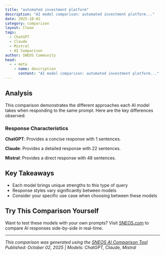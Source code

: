 ```yaml
---
title: "automated investment platform"
description: "AI model comparison: automated investment platform..."
date: 2025-10-02
category: comparison
layout: Clean
tags:
  - ChatGPT
  - Claude
  - Mistral
  - AI Comparison
author: SNEOS Community
head:
  - - meta
    - name: description
      content: "AI model comparison: automated investment platform..."
---
```


<ChatComparison
  title="automated investment platform"
  prompt="automated investment platform"
  :responses='{
    "ChatGPT": "An automated investment platform, sometimes referred to as a robo-advisor, is a financial technology service that uses algorithms to manage and optimize investment portfolios with minimal human intervention. These platforms typically offer services such as risk assessment, asset allocation, portfolio rebalancing, and tax optimization based on the user’s financial goals, risk tolerance, and investment horizon.\n\n### Key Features of Automated Investment Platforms:\n\n1. **Ease of Use:** Most platforms have user-friendly interfaces where users can easily assess their financial situation and set investment goals.\n\n2. **Risk Assessment:** Users usually complete a questionnaire to assess their risk tolerance, which helps the platform tailor a portfolio that suits their needs.\n\n3. **Diversification:** Automated investment platforms typically create diversified portfolios by investing in a range of asset classes (e.g., stocks, bonds, ETFs) to spread risk.\n\n4. **Automatic Rebalancing:** Many platforms automatically rebalance portfolios to maintain the desired asset allocation over time, responding to market fluctuations.\n\n5. **Low Fees:** Compared to traditional financial advisors, robo-advisors generally charge lower fees because they rely on automated processes.\n\n6. **Tax-Loss Harvesting:** Some platforms offer tax optimization features, such as tax-loss harvesting, to help maximize after-tax returns.\n\n7. **Accessibility:** Many automated investment platforms have low or no minimum investment requirements, making it easier for individuals to start investing.\n\n### Popular Automated Investment Platforms:\n\n1. **Betterment:** One of the original robo-advisors, focusing on goal-based investing and tax optimization.\n\n2. **Wealthfront:** Offers automated investing along with financial planning tools, tax-loss harvesting, and a range of investment options.\n\n3. **Acorns:** Designed for beginners, Acorns rounds up purchases to the nearest dollar and invests the spare change.\n\n4. **Robinhood:** While primarily known as a commission-free trading platform, Robinhood offers automated features through its cash management tools and recurring investment options.\n\n5. **M1 Finance:** Combines automated investing with customizable portfolios, where users can choose how to allocate their investments.\n\n6. **SoFi Invest:** Offers a range of financial services, including automated investing, stock trading, and cryptocurrency investing.\n\n### Considerations When Choosing an Automated Investment Platform:\n\n- **Fees:** Look for platforms with transparent fee structures; lower fees can significantly impact long-term returns.\n- **Features:** Assess what additional features are important to you, such as retirement planning, tax optimization, and access to financial advisors.\n- **Investment Options:** Ensure the platform offers investment options that align with your goals (e.g., ESG investments, specific asset classes).\n- **User Reviews and Reputation:** Research customer reviews and the platform&#39;s reputation in the financial industry.\n\nAutomated investment platforms can be a great option for individuals seeking a hands-off approach to investing while still benefitting from tailored portfolio management.",
    "Claude": "# Automated Investment Platforms: Complete Guide\n\n## What Are Automated Investment Platforms?\n\nAutomated investment platforms (also called robo-advisors) are digital services that provide algorithm-driven financial planning and investment management with minimal human supervision. They use technology to automatically build, monitor, and rebalance investment portfolios.\n\n## Popular Platforms\n\n### **Robo-Advisors**\n- **Betterment** - Goal-based investing, tax-loss harvesting\n- **Wealthfront** - Advanced tax optimization, direct indexing\n- **Schwab Intelligent Portfolios** - No advisory fees, ETF-focused\n- **Vanguard Digital Advisor** - Low-cost index fund approach\n- **SoFi Automated Investing** - No fees, additional financial services\n\n### **Hybrid Platforms**\n- **Personal Capital** (Empower) - Combines robo \u002B human advisors\n- **M1 Finance** - \u0022Pie\u0022 investing with automation features\n- **Fidelity Go** - Low minimums, human advisor access\n\n## Key Features\n\n### **Portfolio Management**\n- \u2705 Automatic rebalancing\n- \u2705 Diversified ETF portfolios\n- \u2705 Risk-based asset allocation\n- \u2705 Dollar-cost averaging\n\n### **Tax Optimization**\n- \u2705 Tax-loss harvesting\n- \u2705 Asset location optimization\n- \u2705 Tax-efficient fund selection\n\n### **Planning Tools**\n- \u2705 Goal-based investing\n- \u2705 Retirement planning\n- \u2705 Risk assessment questionnaires\n- \u2705 Performance tracking\n\n## Benefits\n\n| **Advantage** | **Description** |\n|---------------|-----------------|\n| **Low Costs** | Typically 0.25-0.50% annual fees vs 1%\u002B for traditional advisors |\n| **Accessibility** | Low minimums ($0-$500) vs $100K\u002B for human advisors |\n| **Convenience** | 24/7 access, automated management |\n| **Emotion-Free** | Removes behavioral biases from investment decisions |\n| **Tax Efficiency** | Automated tax-loss harvesting |\n\n## Considerations\n\n### **Limitations**\n- Limited customization options\n- Basic financial planning (compared to comprehensive advisors)\n- May not handle complex financial situations\n- Algorithm-dependent (no human intuition)\n\n### **Best For**\n- \u2705 Beginning investors\n- \u2705 Busy professionals\n- \u2705 Cost-conscious investors\n- \u2705 Long-term, passive investors\n- \u2705 Simple financial situations\n\n### **May Not Be Ideal For**\n- \u274C Complex tax situations\n- \u274C Need for extensive financial planning\n- \u274C Desire for individual stock picking\n- \u274C Frequent trading preferences\n- \u274C Unique investment requirements\n\n## How to Choose\n\n### **Key Factors**\n1. **Fees** - Compare management fees and expense ratios\n2. **Minimums** - Account minimums and investment thresholds\n3. **Features** - Tax-loss harvesting, goal planning, human access\n4. **Investment Options** - ETF selection, portfolio variety\n5. **Platform Quality** - User interface, mobile app, customer service\n\n### **Questions to Ask**\n- What are the total costs (management fees \u002B fund expenses)?\n- What investment methodology do they use?\n- Do they offer tax-loss harvesting?\n- Can I access human advisors when needed?\n- How do they handle portfolio rebalancing?\n\n## Getting Started\n\n### **Steps**\n1. **Assess Your Needs** - Investment goals, risk tolerance, timeline\n2. **Compare Platforms** - Fees, features, minimums\n3. **Complete Risk Assessment** - Most platforms require this\n4. **Fund Your Account** - Link bank account, set up transfers\n5. **Review Portfolio** - Understand your allocation\n6. **Set Up Automation** - Recurring deposits, rebalancing preferences\n\nWould you like me to elaborate on any specific aspect, such as comparing particular platforms, explaining the technology behind them, or discussing how they fit into a broader investment strategy?",
    "Mistral": "An automated investment platform, often referred to as a robo-advisor, is a digital service that uses algorithms and software to manage investment portfolios with minimal human intervention. These platforms are designed to provide personalized investment advice and portfolio management at a lower cost compared to traditional financial advisors. Here are some key features and benefits of automated investment platforms:\n\n### Key Features:\n1. **Algorithm-Based Investing**:\n   - Uses algorithms to create and manage investment portfolios based on the investor\u0027s financial goals, risk tolerance, and time horizon.\n\n2. **Portfolio Rebalancing**:\n   - Automatically adjusts the portfolio to maintain the desired asset allocation, ensuring that the investment strategy remains on track.\n\n3. **Tax-Loss Harvesting**:\n   - Sells investments at a loss to offset gains, thereby reducing the investor\u0027s tax liability.\n\n4. **Diversification**:\n   - Typically invests in a mix of asset classes, including stocks, bonds, and other securities, to spread risk.\n\n5. **Low Fees**:\n   - Generally charges lower fees compared to traditional financial advisors, making it more accessible to a broader range of investors.\n\n6. **User-Friendly Interface**:\n   - Provides an easy-to-use platform with clear visualizations and tools to help investors understand their portfolio performance.\n\n7. **Goal-Based Planning**:\n   - Allows investors to set specific financial goals, such as retirement, college savings, or buying a home, and tailors the investment strategy accordingly.\n\n### Benefits:\n1. **Cost-Effective**:\n   - Lower management fees and no need for large initial investments make it an attractive option for beginners and small investors.\n\n2. **Accessibility**:\n   - Available 24/7, allowing investors to monitor and manage their portfolios at their convenience.\n\n3. **Consistency**:\n   - Algorithms ensure consistent application of investment strategies, reducing the risk of emotional decision-making.\n\n4. **Transparency**:\n   - Provides clear and detailed information about portfolio performance, fees, and investment strategies.\n\n5. **Efficiency**:\n   - Automated processes reduce the time and effort required to manage investments, making it a convenient option for busy individuals.\n\n### Popular Automated Investment Platforms:\n1. **Wealthfront**:\n   - Offers a range of services, including tax-loss harvesting, portfolio rebalancing, and goal-based planning.\n\n2. **Betterment**:\n   - Known for its user-friendly interface, tax-loss harvesting, and retirement planning tools.\n\n3. **Vanguard Digital Advisor**:\n   - Provides low-cost investment options and is backed by Vanguard\u0027s reputation for low-cost index funds.\n\n4. **Schwab Intelligent Portfolios**:\n   - Offers a wide range of investment options and integrates well with other Schwab services.\n\n5. **Ellevest**:\n   - Focuses on women investors and offers tailored investment strategies to address gender-specific financial challenges.\n\n### Considerations:\n1. **Risk Tolerance**:\n   - Ensure that the platform\u0027s risk assessment aligns with your personal risk tolerance.\n\n2. **Fees**:\n   - Compare the fees of different platforms to find the most cost-effective option.\n\n3. **Customer Support**:\n   - Check the availability and quality of customer support, as you may need assistance at some point.\n\n4. **Investment Options**:\n   - Verify that the platform offers the types of investments you are interested in.\n\n5. **Security**:\n   - Ensure that the platform has robust security measures to protect your personal and financial information.\n\nAutomated investment platforms are a valuable tool for investors looking for a cost-effective and efficient way to manage their portfolios. However, it\u0027s important to do thorough research and consider your specific financial needs and goals before choosing a platform."
  }'
  published-date="10:01"
/>

## Analysis

This comparison demonstrates the different approaches each AI model takes when responding to the same prompt. Here are the key differences observed:

### Response Characteristics

**ChatGPT**: Provides a concise response with 1 sentences. 

**Claude**: Provides a detailed response with 22 sentences. 

**Mistral**: Provides a direct response with 48 sentences. 

## Key Takeaways

- Each model brings unique strengths to this type of query
- Response styles vary significantly between models
- Consider your specific use case when choosing between these models

## Try This Comparison Yourself

Want to test these models with your own prompts? Visit [SNEOS.com](https://sneos.com) to compare AI responses side-by-side in real-time.

---

*This comparison was generated using the [SNEOS AI Comparison Tool](https://sneos.com)*
*Published: October 02, 2025 | Models: ChatGPT, Claude, Mistral*
